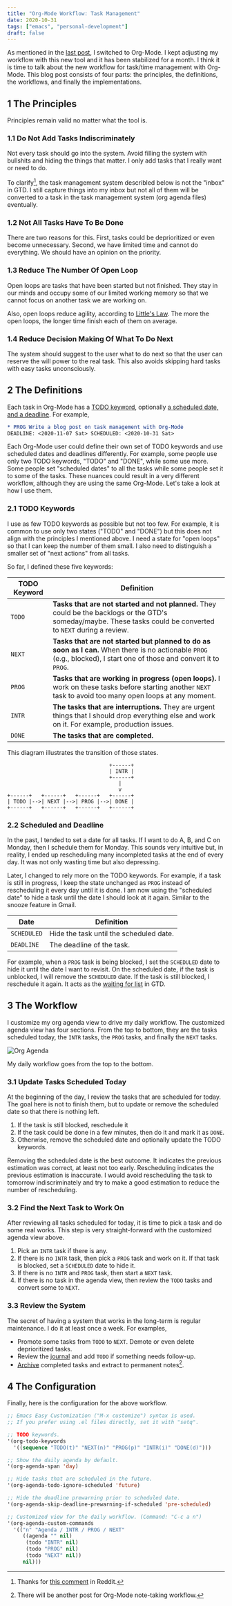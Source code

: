 ```yaml
---
title: "Org-Mode Workflow: Task Management"
date: 2020-10-31
tags: ["emacs", "personal-development"]
draft: false
---
```


As mentioned in the [last post](/posts/from-evernote-to-org-mode/), I switched to Org-Mode.  I kept adjusting my workflow with this new tool and it has been stabilized for a month. I think it is time to talk about the new workflow for task/time management with Org-Mode. This blog post consists of four parts: the principles, the definitions, the workflows, and finally the implementations.

## 1 The Principles

Principles remain valid no matter what the tool is.

### 1.1 Do Not Add Tasks Indiscriminately

Not every task should go into the system. Avoid filling the system with bullshits and hiding the things that matter. I only add tasks that I really want or need to do.

To clarify[^1], the task management system describled below is not the "inbox" in GTD. I still capture things into my inbox but not all of them will be converted to a task in the task management system (org agenda files) eventually.

### 1.2 Not All Tasks Have To Be Done

There are two reasons for this. First, tasks could be deprioritized or even become unnecessary. Second, we have limited time and cannot do everything. We should have an opinion on the priority.

### 1.3 Reduce The Number Of Open Loop

Open loops are tasks that have been started but not finished. They stay in our minds and occupy some of our limited working memory so that we cannot focus on another task we are working on.

Also, open loops reduce agility, according to [Little's Law](https://en.wikipedia.org/wiki/Little%27s_law). The more the open loops, the longer time finish each of them on average.

### 1.4 Reduce Decision Making Of What To Do Next

The system should suggest to the user what to do next so that the user can reserve the will power to the real task. This also avoids skipping hard tasks with easy tasks unconsciously.

## 2 The Definitions

Each task in Org-Mode has a [TODO keyword](https://orgmode.org/manual/Workflow-states.html), optionally [a scheduled date, and a deadline](https://orgmode.org/manual/Deadlines-and-Scheduling.html). For example,

```org
* PROG Write a blog post on task management with Org-Mode
DEADLINE: <2020-11-07 Sat> SCHEDULED: <2020-10-31 Sat>
```

Each Org-Mode user could define their own set of TODO keywords and use scheduled dates and deadlines differently. For example, some people use only two TODO keywords, "TODO" and "DONE", while some use more. Some people set "scheduled dates" to all the tasks while some people set it to some of the tasks. These nuances could result in a very different workflow, although they are using the same Org-Mode. Let's take a look at how I use them.

### 2.1 TODO Keywords

I use as few TODO keywords as possible but not too few. For example, it is common to use only two states ("TODO" and "DONE") but this does not align with the principles I mentioned above. I need a state for "open loops" so that I can keep the number of them small. I also need to distinguish a smaller set of "next actions" from all tasks.

So far, I defined these five keywords:

TODO Keyword | Definition
-------------|-----------
`TODO`      | **Tasks that are not started and not planned.** They could be the backlogs or the GTD's someday/maybe. These tasks could be converted to `NEXT` during a review.
`NEXT`      | **Tasks that are not started but planned to do as soon as I can.**  When there is no actionable `PROG` (e.g., blocked), I start one of those and convert it to `PROG`.
`PROG`      | **Tasks that are working in progress (open loops).** I work on these tasks before starting another `NEXT` task to avoid too many open loops at any moment.
`INTR`      | **The tasks that are interruptions.** They are urgent things that I should drop everything else and work on it. For example, production issues.
`DONE`      | **The tasks that are completed.**

This diagram illustrates the transition of those states.

```
                                 +------+
                                 | INTR |
                                 +------+
                                    |
                                    v
+------+   +------+   +------+   +------+
| TODO |-->| NEXT |-->| PROG |-->| DONE |
+------+   +------+   +------+   +------+
```

### 2.2 Scheduled and Deadline

In the past, I tended to set a date for all tasks. If I want to do A, B, and C on Monday, then I schedule them for Monday. This sounds very intuitive but, in reality, I ended up rescheduling many incompleted tasks at the end of every day. It was not only wasting time but also depressing.

Later, I changed to rely more on the TODO keywords. For example, if a task is still in progress, I keep the state unchanged as `PROG` instead of rescheduling it every day until it is done. I am now using the "scheduled date" to hide a task until the date I should look at it again. Similar to the snooze feature in Gmail.

Date        | Definition
------------|-----------
`SCHEDULED` | Hide the task until the scheduled date.
`DEADLINE`  | The deadline of the task.


For example, when a `PROG` task is being blocked, I set the `SCHEDULED` date to hide it until the date I want to revisit. On the scheduled date, if the task is unblocked, I will remove the `SCHEDULED` date. If the task is still blocked, I reschedule it again. It acts as the [waiting for list](https://hamberg.no/gtd#the-waiting-for-list) in GTD.

## 3 The Workflow

I customize my org agenda view to drive my daily workflow. The customized agenda view has four sections. From the top to bottom, they are the tasks scheduled today, the `INTR` tasks, the `PROG` tasks, and finally the `NEXT` tasks.

![Org Agenda](/img/org-agenda.png)

My daily workflow goes from the top to the bottom.

### 3.1 Update Tasks Scheduled Today

At the beginning of the day, I review the tasks that are scheduled for today. The goal here is not to finish them, but to update or remove the scheduled date so that there is nothing left.

1. If the task is still blocked, reschedule it
2. If the task could be done in a few minutes, then do it and mark it as `DONE`.
3. Otherwise, remove the scheduled date and optionally update the TODO keywords.

Removing the scheduled date is the best outcome. It indicates the previous estimation was correct, at least not too early. Rescheduling indicates the previous estimation is inaccurate. I would avoid rescheduling the task to tomorrow indiscriminately and try to make a good estimation to reduce the number of rescheduling.

### 3.2 Find the Next Task to Work On

After reviewing all tasks scheduled for today, it is time to pick a task and do some real works. This step is very straight-forward with the customized agenda view above.

1. Pick an `INTR` task if there is any.
2. If there is no `INTR` task, then pick a `PROG` task and work on it. If that task is blocked, set a `SCHEDULED` date to hide it.
3. If there is no `INTR` and `PROG` task, then start a `NEXT` task.
4. If there is no task in the agenda view, then review the `TODO` tasks and convert some to `NEXT`.

### 3.3 Review the System

The secret of having a system that works in the long-term is regular maintenance. I do it at least once a week. For examples,

- Promote some tasks from `TODO` to `NEXT`. Demote or even delete deprioritized tasks.
- Review the [journal](/posts/daily-journal/) and add `TODO` if something needs follow-up.
- [Archive](https://orgmode.org/manual/Archiving.html) completed tasks and extract to permanent notes[^2].

## 4 The Configuration

Finally, here is the configuration for the above workflow.

```lisp
;; Emacs Easy Customization ("M-x customize") syntax is used.
;; If you prefer using .el files directly, set it with "setq".

;; TODO keywords.
'(org-todo-keywords
  '((sequence "TODO(t)" "NEXT(n)" "PROG(p)" "INTR(i)" "DONE(d)")))

;; Show the daily agenda by default.
'(org-agenda-span 'day)

;; Hide tasks that are scheduled in the future.
'(org-agenda-todo-ignore-scheduled 'future)

;; Hide the deadline prewarning prior to scheduled date.
'(org-agenda-skip-deadline-prewarning-if-scheduled 'pre-scheduled)

;; Customized view for the daily workflow. (Command: "C-c a n")
'(org-agenda-custom-commands
  '(("n" "Agenda / INTR / PROG / NEXT"
     ((agenda "" nil)
      (todo "INTR" nil)
      (todo "PROG" nil)
      (todo "NEXT" nil))
     nil)))
```

[^1]: Thanks for [this comment](https://www.reddit.com/r/orgmode/comments/jmf8dw/an_orgmode_workflow_for_task_management/gavkv1r/?context=3) in Reddit.
[^2]: There will be another post for Org-Mode note-taking workflow.
